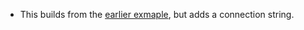 
- This builds from the [earlier exmaple](https://github.com/AvtsVivek/Az204WthTerraform/tree/main/src/tf-files/700120-azure-func-dotnet), but adds a connection string.

